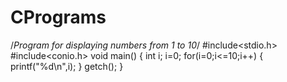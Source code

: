 # CPrograms
/*Program for displaying numbers from 1 to 10*/
#include<stdio.h>
#include<conio.h>
void main()
{
int i;
i=0;
for(i=0;i<=10;i++)
{
printf("%d\n",i);
}
getch();
}
